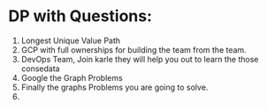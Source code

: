 # DP with Questions: 
1. Longest Unique Value Path 
2. GCP with full ownerships for building the team from the team. 
3. DevOps Team, Join karle they will help you out to learn the those consedata
4. Google the Graph Problems 
5. Finally the graphs Problems you are going to solve. 
6. 